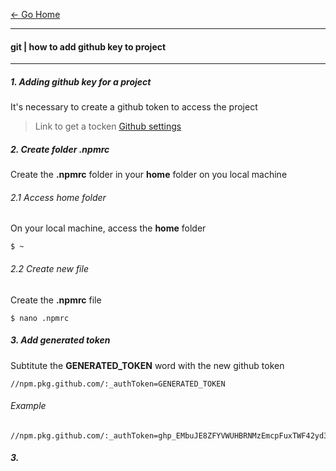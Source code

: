 [&#8592; Go Home](../README.md)

---

#### git | how to add github key to project

---

##### 1. Adding github key for a project
It's necessary to create a github token to access the project

> Link to get a tocken [Github settings](https://github.com/settings/tokens)

##### 2. Create folder .npmrc
Create the **.npmrc** folder in your **home** folder on you local machine

###### 2.1 Access home folder
On your local machine, access the **home** folder
```
$ ~
```

###### 2.2 Create new file
Create the **.npmrc** file
```
$ nano .npmrc
```

##### 3. Add generated token
Subtitute the **GENERATED_TOKEN** word with the new github token
```
//npm.pkg.github.com/:_authToken=GENERATED_TOKEN
```
###### Example
```
//npm.pkg.github.com/:_authToken=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
```


##### 3.